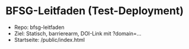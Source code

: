 # BFSG-Leitfaden (Test-Deployment)
- Repo: bfsg-leitfaden
- Ziel: Statisch, barrierearm, DOI-Link mit ?domain=...
- Startseite: /public/index.html
